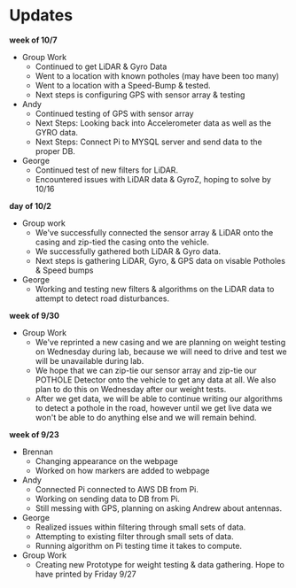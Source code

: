 # Updates #


**week of 10/7**
- Group Work
  - Continued to get LiDAR & Gyro Data
  - Went to a location with known potholes (may have been too many)
  - Went to a location with a Speed-Bump & tested.
  - Next steps is configuring GPS with sensor array & testing
- Andy
  - Continued testing of GPS with sensor array
  - Next Steps: Looking back into Accelerometer data as well as the GYRO data.
  - Next Steps: Connect Pi to MYSQL server and send data to the proper DB.
- George
  - Continued test of new filters for LiDAR.
  - Encountered issues with LiDAR data & GyroZ, hoping to solve by 10/16

**day of 10/2**
- Group work
  - We've successfully connected the sensor array & LiDAR onto the casing and zip-tied the casing onto the vehicle. 
  - We successfully gathered both LiDAR & Gyro data. 
  - Next steps is gathering LiDAR, Gyro, & GPS data on visable Potholes & Speed bumps
- George 
  - Working and testing new filters & algorithms on the LiDAR data to attempt to detect road disturbances. 

**week of 9/30**
- Group Work
  - We've reprinted a new casing and we are planning on weight testing on Wednesday during lab, because we will need to drive and test we will be unavailable during lab.
  - We hope that we can zip-tie our sensor array and zip-tie our POTHOLE Detector onto the vehicle to get any data at all. We also plan to do this on Wednesday after our weight tests.
  - After we get data, we will be able to continue writing our algorithms to detect a pothole in the road, however until we get live data we won't be able to do anything else and we will remain behind.




**week of 9/23**
- Brennan
  - Changing appearance on the webpage
  - Worked on how markers are added to webpage
- Andy
  - Connected Pi connected to AWS DB from Pi. 
  - Working on sending data to DB from Pi.
  - Still messing with GPS, planning on asking Andrew about antennas.
- George
  - Realized issues within filtering through small sets of data.
  - Attempting to existing filter through small sets of data.
  - Running algorithm on Pi testing time it takes to compute.
- Group Work
  - Creating new Prototype for weight testing & data gathering. Hope to have printed by Friday 9/27
  
  
  
  

